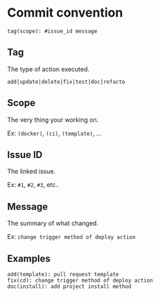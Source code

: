 # Commit convention

```
tag(scope): #issue_id message
```

## Tag

The type of action executed.

```
add|update|delete|fix|test|doc|refacto
```

## Scope

The very thing your working on.

Ex: `(docker)`, `(ci)`, `(template)`, ...

## Issue ID

The linked issue.

Ex: `#1`, `#2`, `#3`, etc..

## Message

The summary of what changed.

Ex: `change trigger method of deploy action`

## Examples

```
add(template): pull request template
fix(cd): change trigger method of deploy action
doc(install): add project install method
```
